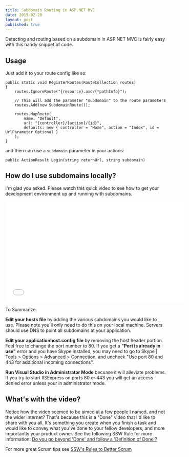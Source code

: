 ```yaml
---
title: Subdomain Routing in ASP.NET MVC
date: 2015-02-20
layout: post
published: true
---
```


Detecting and routing based on a subdomain in ASP.NET MVC is fairly easy with this handy snippet of code.

<script src="https://gist.github.com/bjcull/6d1156df428447caf43d.js"></script>

## Usage

Just add it to your route config like so:

    public static void RegisterRoutes(RouteCollection routes)
    {
        routes.IgnoreRoute("{resource}.axd/{*pathInfo}");

        // This will add the parameter "subdomain" to the route parameters
        routes.Add(new SubdomainRoute());

        routes.MapRoute(
            name: "Default",
            url: "{controller}/{action}/{id}",
            defaults: new { controller = "Home", action = "Index", id = UrlParameter.Optional }
        );
    }

and then can use a `subdomain` parameter in your actions:

    public ActionResult Login(string returnUrl, string subdomain)

## How do I use subdomains locally?

I'm glad you asked. Please watch this quick video to see how to get your development environment up and running with subdomains.

<iframe width="560" height="315" src="//www.youtube.com/embed/dMFOo0__rm0" frameborder="0" allowfullscreen="allowfullscreen">&nbsp;</iframe>

To Summarize:

**Edit your hosts file** by adding the various subdomains you would like to use. Please note you'll only need to do this on your local machine. Servers should use DNS to point all subdomains at your application.

**Edit your applicationhost.config file** by removing the host header portion. Feel free to change the port number to 80. If you get a **"Port is already in use"** error and you have Skype installed, you may need to go to Skype | Tools > Options > Advanced > Connection, and uncheck "Use port 80 and 443 for additional incoming connections".

**Run Visual Studio in Administrator Mode** becuase it will alleviate problems. If you try to start IISExpress on ports 80 or 443 you will get an access denied error unless your in administrator mode.

## What's with the video?

Notice how the video seemed to be aimed at a few people I named, and not the wider internet? That's because this is a "Done" video that I'd like to share with you all. It's something you create when you finish a task and would like to convey what you've done to your fellow developers, and more importantly your product owner. See the following SSW Rule for more information: [Do you go beyond 'Done' and follow a 'Definition of Done'?](http://rules.ssw.com.au/Management/RulesToSuccessfulProjects/Pages/Done-DefinitionOfDone.aspx)

For more great Scrum tips see [SSW's Rules to Better Scrum](http://rules.ssw.com.au/Management/RulesToBetterScrumUsingTFS/Pages/Default.aspx)